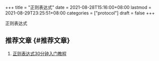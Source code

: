 +++
title = "正则表达式"
date = 2021-08-28T15:16:00+08:00
lastmod = 2021-08-29T23:25:51+08:00
categories = ["protocol"]
draft = false
+++

正则表达式

<!--more-->


## 推荐文章 {#推荐文章}

1.  [正则表达式30分钟入门教程](http://help.locoy.com/Document/Learn%5FRegex%5FFor%5F30%5FMinutes.htm)
